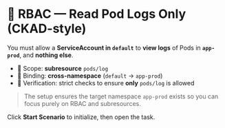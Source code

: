 # 📜 RBAC — Read Pod Logs Only (CKAD-style)

You must allow a **ServiceAccount in `default`** to **view logs** of Pods in **`app-prod`**, and **nothing else**.

- 🎯 Scope: **subresource** `pods/log`
- 🧭 Binding: **cross-namespace** (`default` → `app-prod`)
- 🧪 Verification: strict checks to ensure **only** `pods/log` is allowed

> The setup ensures the target namespace `app-prod` exists so you can focus purely on RBAC and subresources.

Click **Start Scenario** to initialize, then open the task.

